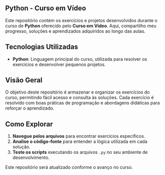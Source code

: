 ## Python - Curso em Vídeo  

Este repositório contém os exercícios e projetos desenvolvidos durante o curso de **Python** oferecido pelo **Curso em Vídeo**. Aqui, compartilho meu progresso, soluções e aprendizados adquiridos ao longo das aulas.  

## Tecnologias Utilizadas  

- **Python**: Linguagem principal do curso, utilizada para resolver os exercícios e desenvolver pequenos projetos.  

## Visão Geral  

O objetivo deste repositório é armazenar e organizar os exercícios do curso, permitindo fácil acesso e consulta às soluções. Cada exercício é resolvido com boas práticas de programação e abordagens didáticas para reforçar o aprendizado.  

## Como Explorar  

1. **Navegue pelos arquivos** para encontrar exercícios específicos.  
2. **Analise o código-fonte** para entender a lógica utilizada em cada solução.  
3. **Teste os scripts** executando os arquivos `.py` no seu ambiente de desenvolvimento.  

Este repositório será atualizado conforme o avanço no curso.
